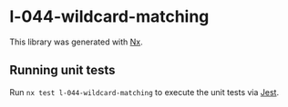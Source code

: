 # l-044-wildcard-matching

This library was generated with [Nx](https://nx.dev).

## Running unit tests

Run `nx test l-044-wildcard-matching` to execute the unit tests via [Jest](https://jestjs.io).

